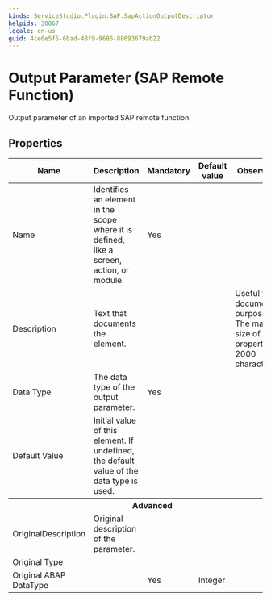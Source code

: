 ```yaml
---
kinds: ServiceStudio.Plugin.SAP.SapActionOutputDescriptor
helpids: 30067
locale: en-us
guid: 4ce0e5f5-6bad-48f9-9685-88693679ab22
---
```


# Output Parameter (SAP Remote Function)

Output parameter of an imported SAP remote function.  

## Properties

<table markdown="1">
<thead>
<tr>
<th>Name</th>
<th>Description</th>
<th>Mandatory</th>
<th>Default value</th>
<th>Observations</th>
</tr>
</thead>
<tbody>
<tr>
<td title="Name">Name</td>
<td>Identifies an element in the scope where it is defined, like a screen, action, or module.</td>
<td>Yes</td>
<td></td>
<td></td>
</tr>
<tr>
<td title="Description">Description</td>
<td>Text that documents the element.</td>
<td></td>
<td></td>
<td>Useful for documentation purpose.<br/>The maximum size of this property is 2000 characters.</td>
</tr>
<tr>
<td title="Type">Data Type</td>
<td>The data type of the output parameter.</td>
<td>Yes</td>
<td></td>
<td></td>
</tr>
<tr>
<td title="DefaultValue">Default Value</td>
<td>Initial value of this element. If undefined, the default value of the data type is used.</td>
<td></td>
<td></td>
<td></td>
</tr>
<tr >
<th colspan="5">Advanced</th>
</tr>
<tr>
<td title="OriginalDescription">OriginalDescription</td>
<td>Original description of the parameter.</td>
<td></td>
<td></td>
<td></td>
</tr>
<tr>
<td title="OriginalType">Original Type</td>
<td></td>
<td></td>
<td></td>
<td></td>
</tr>
<tr>
<td title="OriginalABAPType">Original ABAP DataType</td>
<td></td>
<td>Yes</td>
<td>Integer</td>
<td></td>
</tr>
</tbody>
</table>

